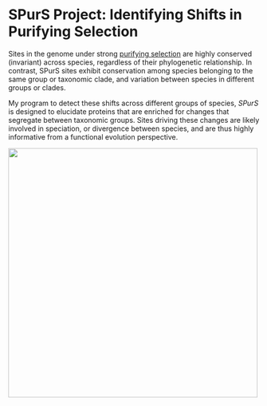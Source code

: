 # SPurS Project: Identifying Shifts in Purifying Selection
Sites in the genome under strong [purifying selection](https://www.nature.com/scitable/topicpage/negative-selection-1136) are highly conserved (invariant) across species, regardless of their phylogenetic relationship. In contrast, SPurS sites exhibit conservation among species belonging to the same group or taxonomic clade, and variation between species in different groups or clades.

My program to detect these shifts across different groups of species, *SPurS* is designed to elucidate proteins that are enriched for changes that segregate between taxonomic groups. Sites driving these changes are likely involved in speciation, or divergence between species, and are thus highly informative from a functional evolution perspective.

<img src="https://user-images.githubusercontent.com/6342355/29274571-a72a6d6c-8108-11e7-9b2e-c709cc029a2b.jpg" width="500" align="middle" />    
